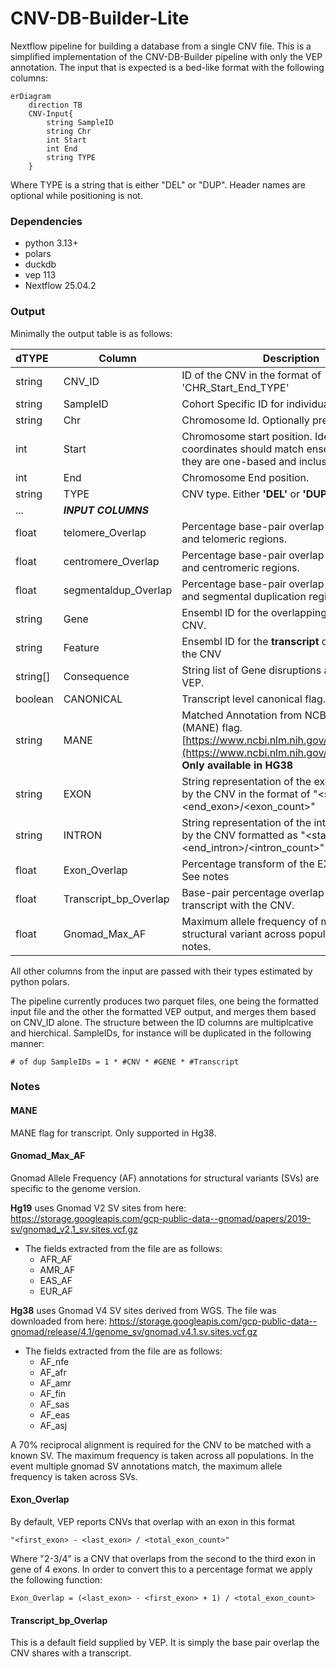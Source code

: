 # CNV-DB-Builder-Lite

Nextflow pipeline for building a database from a single CNV file. This is a simplified implementation of the CNV-DB-Builder pipeline with only the VEP annotation. The input that is expected is a bed-like format with the  following columns:

```mermaid 
erDiagram
    direction TB
    CNV-Input{
        string SampleID
        string Chr
        int Start
        int End 
        string TYPE
    }
```

Where TYPE is a string that is either "DEL" or "DUP". Header names are optional while positioning is not.

### Dependencies 
 - python 3.13+
 - polars 
 - duckdb 
 - vep 113
 - Nextflow 25.04.2 


### Output
Minimally the output table is as follows:

| __dTYPE__ | __Column__ | __Description__                                    | 
|:--------- | -----------| -------------------------------------------------- |
|string     | CNV_ID             | ID of the CNV in the format of 'CHR_Start_End_TYPE'|
|string     | SampleID           | Cohort Specific ID for individual samples          |
|string     | Chr                | Chromosome Id. Optionally prefixed with 'Chr'      |
|int        | Start              | Chromosome start position. Ideally coordinates should match ensembl in that they are one-based and inclusive.|
|int        | End                | Chromosome End position.
|string     | TYPE               | CNV type. Either __'DEL'__ or __'DUP'__                    | 
|...| *__INPUT COLUMNS__* |                           |
|float      | telomere_Overlap   | Percentage base-pair overlap between CNV and telomeric regions. | 
|float      | centromere_Overlap | Percentage base-pair overlap between CNV and centromeric regions. |
|float      | segmentaldup_Overlap | Percentage base-pair overlap between CNV and segmental duplication regions. |
|string     | Gene               | Ensembl ID for the overlapping gene with the CNV. |
|string     | Feature             | Ensembl ID for the __transcript__ overlapping with the CNV |
|string[]   | Consequence         | String list of Gene disruptions annotated by VEP.   | 
|boolean    | CANONICAL           | Transcript level canonical flag.                 |
|string     | MANE                | Matched Annotation from NCBI and EMBL-EBI (MANE) flag. [https://www.ncbi.nlm.nih.gov/refseq/MANE/](https://www.ncbi.nlm.nih.gov/refseq/MANE/). __Only available in HG38__ |
|string     | EXON                | String representation of the exons impacted by the CNV in the format of "<start_exon>-<end_exon>/<exon_count>" | 
|string     | INTRON              | String representation of the introns impacted by the CNV formatted as "<start_intron>-<end_intron>/<intron_count>" |
|float      | Exon_Overlap        | Percentage transform of the EXON column. See notes |
|float      | Transcript_bp_Overlap | Base-pair percentage overlap of the transcript with the CNV. |
|float      | Gnomad_Max_AF         | Maximum allele frequency of matching structural variant across populations. See notes. |  

All other columns from the input are passed with their types estimated by python polars. 


The pipeline currently produces two parquet files, one being the formatted input file and the other the formatted VEP output,  and merges them based on CNV_ID alone. The structure between the ID columns are multiplcative and hierchical. SampleIDs, for instance will be duplicated in the following manner: 

```
# of dup SampleIDs = 1 * #CNV * #GENE * #Transcript
```   


### Notes
#### MANE 
MANE flag for transcript. Only supported in Hg38.
#### Gnomad_Max_AF 

Gnomad Allele Frequency (AF) annotations  for structural variants (SVs) are specific to the genome version.

__Hg19__ uses Gnomad V2 SV sites from here:
 https://storage.googleapis.com/gcp-public-data--gnomad/papers/2019-sv/gnomad_v2.1_sv.sites.vcf.gz
    
- The fields extracted from the file are as follows:
    - AFR_AF
    - AMR_AF
    - EAS_AF
    - EUR_AF 

 __Hg38__ uses Gnomad V4 SV sites derived from WGS. The file was downloaded from here: https://storage.googleapis.com/gcp-public-data--gnomad/release/4.1/genome_sv/gnomad.v4.1.sv.sites.vcf.gz
 
 - The fields extracted from the file are as follows:
    - AF_nfe
    - AF_afr
    - AF_amr
    - AF_fin
    - AF_sas
    - AF_eas
    - AF_asj


A 70% reciprocal alignment is required for the CNV to be matched with a known SV. The maximum frequency is taken across all populations. In the event multiple gnomad SV annotations match, the maximum allele frequency is taken across SVs.

#### Exon_Overlap

By default, VEP reports CNVs that overlap with an exon in this format

    "<first_exon> - <last_exon> / <total_exon_count>"



Where "2-3/4" is a CNV that overlaps from the second to the third exon in gene of 4 exons. In order to convert this to a percentage format we apply the following function:

    Exon_Overlap = (<last_exon> - <first_exon> + 1) / <total_exon_count>

#### Transcript_bp_Overlap

This is a default field supplied by VEP. It is simply the base pair overlap the CNV shares with a transcript.




